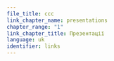 ```yaml
---
file_title: ссс
link_chapter_name: presentations
chapter_range: "1"
link_chapter_title: Презентації
language: uk
identifier: links
---
```

